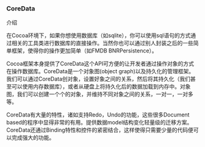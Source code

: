 
### CoreData

介绍

在Cocoa环境下，如果你想使用数据库（如sqlite），你可以使用sql语句的方式通过相关的工具类进行数据库的直接操作。当然你也可以通过别人封装之后的一些简单框架，使得你的操作更加简单（如FMDB BNRPersistence）。

Cocoa框架本身提供了CoreData这个API可方便的让开发者通过操作对象的方式在操作数据库。CoreData是一个对象图(object graph)以及持久化的管理框架。我们可以通过CoreData创对象，设置好象之间的关系，然后将其持久化（我们甚至可以使用内存数据库），或者从硬盘上将持久化后的数据加载到内存中。对象图，我们可以创建一个个的对象，并维持不同对象之间的关系，一对一，一对多等。

CoreData有大量的特性，诸如支持Redo，Undo的功能，这些很多Document based的程序中显得非常的有用。提供数据model结构变化轻量级的迁移方案。CoreData还通过Binding特性和控件的紧密结合，这样使得只需要少量的代码便可以完成强大的功能。
